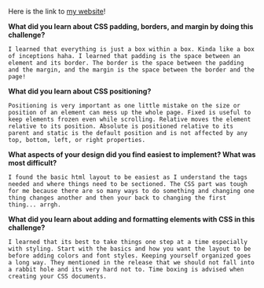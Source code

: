 Here is the link to [my website](http://HolixSF.github.io/ "Luis's website")!

**What did you learn about CSS padding, borders, and margin by doing this challenge?**

```I learned that everything is just a box within a box. Kinda like a box of inceptions haha. I learned that padding is the space between an element and its border. The border is the space between the padding and the margin, and the margin is the space between the border and the page!```

**What did you learn about CSS positioning?**

```Positioning is very important as one little mistake on the size or position of an element can mess up the whole page. Fixed is useful to keep elements frozen even while scrolling. Relative moves the element relative to its position. Absolute is positioned relative to its parent and static is the default position and is not affected by any top, bottom, left, or right properties.```

**What aspects of your design did you find easiest to implement? What was most difficult?**

```I found the basic html layout to be easiest as I understand the tags needed and where things need to be sectioned. The CSS part was tough for me because there are so many ways to do something and changing one thing changes another and then your back to changing the first thing... arrgh.```

**What did you learn about adding and formatting elements with CSS in this challenge?**
	
```I learned that its best to take things one step at a time especially with styling. Start with the basics and how you want the layout to be before adding colors and font styles. Keeping yourself organized goes a long way. They mentioned in the release that we should not fall into a rabbit hole and its very hard not to. Time boxing is advised when creating your CSS documents.```
